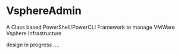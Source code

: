 # VsphereAdmin
 A Class based PowerShell/PowerCLI Framework to manage VMWare Vsphere Infrastructure
 
 design in progress ....
